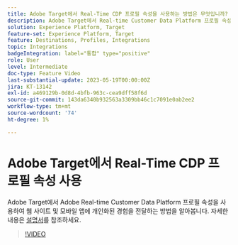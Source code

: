 ```yaml
---
title: Adobe Target에서 Real-Time CDP 프로필 속성을 사용하는 방법은 무엇입니까?
description: Adobe Target에서 Real-time Customer Data Platform 프로필 속성을 사용하여 웹 사이트 및 모바일 앱에 개인화된 경험을 전달하는 방법을 알아봅니다.
solution: Experience Platform, Target
feature-set: Experience Platform, Target
feature: Destinations, Profiles, Integrations
topic: Integrations
badgeIntegration: label="통합" type="positive"
role: User
level: Intermediate
doc-type: Feature Video
last-substantial-update: 2023-05-19T00:00:00Z
jira: KT-13142
exl-id: a469129b-0d8d-4bfb-963c-cea9dff58f6d
source-git-commit: 143da6340b932563a3309bb46c1c7091e0ab2ee2
workflow-type: tm+mt
source-wordcount: '74'
ht-degree: 1%

---
```


# Adobe Target에서 Real-Time CDP 프로필 속성 사용

Adobe Target에서 Adobe Real-time Customer Data Platform 프로필 속성을 사용하여 웹 사이트 및 모바일 앱에 개인화된 경험을 전달하는 방법을 알아봅니다. 자세한 내용은 [설명서](https://experienceleague.adobe.com/docs/target/using/integrate/integrating-with-rtcdp.html)를 참조하세요.

>[!VIDEO](https://video.tv.adobe.com/v/3419318/?learn=on)
